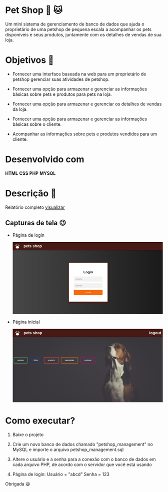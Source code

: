 # **Pet Shop** :dog: :cat:

Um mini sistema de gerenciamento de banco de dados que ajuda o proprietário de uma petshop de pequena escala a acompanhar os pets disponíveis e seus produtos, juntamente com os detalhes de vendas de sua loja.
 
# Objetivos :muscle:
 

- Fornecer uma interface baseada na web para um proprietário de petshop gerenciar suas atividades de petshop.

- Fornecer uma opção para armazenar e gerenciar as informações básicas sobre pets e produtos para pets na loja.

- Fornecer uma opção para armazenar e gerenciar os detalhes de vendas da loja.

- Fornecer uma opção para armazenar e gerenciar as informações básicas sobre o cliente.

- Acompanhar as informações sobre pets e produtos vendidos para um cliente.

# Desenvolvido com

**HTML** **CSS** **PHP** **MYSQL**

# Descrição :pencil:

Relatório completo <a href="./report/Full report.pdf">visualizar </a>

## Capturas de tela :wink:

- Página de login

   <img src="./report/login.PNG" alt="drawing" width="auto"/>

- Página inicial

  <img src="./report/home.PNG" alt="drawing" width="auto"/>

# Como executar?

1. Baixe o projeto

2. Crie um novo banco de dados chamado "petshop_management" no MySQL e importe o arquivo petshop_management.sql

3. Altere o usuário e a senha para a conexão com o banco de dados em cada arquivo PHP, de acordo com o servidor que você está usando

4. Página de login: Usuário = "abcd"
   Senha = 123

Obrigada :smiley:
